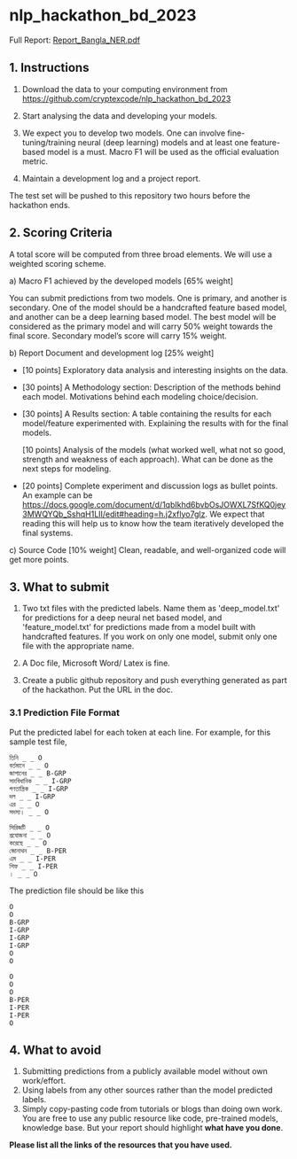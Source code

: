 # nlp_hackathon_bd_2023

Full Report: [Report_Bangla_NER.pdf](Report_Bangla_NER.pdf)

## 1. Instructions
1. Download the data to your computing environment from https://github.com/cryptexcode/nlp_hackathon_bd_2023

2. Start analysing the data and developing your models.

3. We expect you to develop two models. One can involve fine-tuning/training neural (deep learning) models and at least one feature-based model is a must. Macro F1 will be used as the official evaluation metric.
4. Maintain a development log and a project report.

The test set will be pushed to this repository two hours before the hackathon ends.

## 2. Scoring Criteria 
A total score will be computed from three broad elements. We will use a weighted scoring scheme. 

a) Macro F1 achieved by the developed models [65% weight]

You can submit predictions from two models. One is primary, and another is secondary. One of the model should be a handcrafted feature based model, and another can be a deep learning based model. The best model will be considered as the primary model and will carry 50% weight towards the final score. Secondary model’s score will carry 15% weight.

b) Report Document and development log [25% weight]

* [10 points] Exploratory data analysis and interesting insights on the data.

* [30 points] A Methodology section: Description of the methods behind each model. Motivations behind each modeling choice/decision. 

* [30 points] A Results section: A table containing the results for each model/feature experimented with. Explaining the results with for the final models.

    [10 points] Analysis of the models (what worked well, what not so good, strength and weakness of each approach). What can be done as the next steps for modeling.

* [20 points] Complete experiment and discussion logs as bullet points. An example can be https://docs.google.com/document/d/1qbIkhd6bvbOsJOWXL7SfKQ0jey3MWQYQb_SshqH1LII/edit#heading=h.j2xflyo7glz.
We expect that reading this will help us to know how the team iteratively developed the final systems.


c) Source Code [10% weight]
Clean, readable, and well-organized code will get more points.




## 3. What to submit
1. Two txt files with the predicted labels. Name them as 'deep_model.txt' for predictions for a deep neural net based model, and 'feature_model.txt' for predictions made from a model built with handcrafted features. If you work on only one model, submit only one file with the appropriate name.

2. A Doc file, Microsoft Word/ Latex is fine.

3. Create a public github repository and push everything generated as part of the hackathon. Put the URL in the doc.


### 3.1 Prediction File Format
Put the predicted label for each token at each line. For example, for this sample test file,
```
তিনি _ _ O
বর্তমানে _ _ O
জাপানের _ _ B-GRP
সাংবিধানিক _ _ I-GRP
গণতান্ত্রিক _ _ I-GRP
দল _ _ I-GRP
এর _ _ O
সদস্য। _ _ O

সিরিজটি _ _ O
প্রযোজনা _ _ O
করেছে _ _ O
জোনাথন _ _ B-PER
এম _ _ I-PER
শিফ _ _ I-PER
। _ _ O
```

The prediction file should be like this

```
O
O
B-GRP
I-GRP
I-GRP
I-GRP
O
O

O
O
O
B-PER
I-PER
I-PER
O
```

## 4. What to avoid
1. Submitting predictions from a publicly available model without own work/effort.
2. Using labels from any other sources rather than the model predicted labels.
3. Simply copy-pasting code from tutorials or blogs than doing own work. You are free to use any public resource like code, pre-trained models, knowledge base. But your report should highlight **what have you done**.

**Please list all the links of the resources that you have used.**